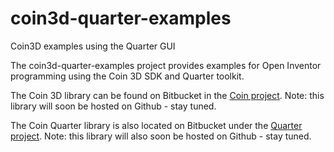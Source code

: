 # coin3d-quarter-examples
Coin3D examples using the Quarter GUI

The coin3d-quarter-examples project provides examples for Open Inventor programming using the Coin 3D SDK and Quarter toolkit.

The Coin 3D library can be found on Bitbucket in the [Coin project](https://bitbucket.org/Coin3D/coin/wiki/Home). Note: this library will soon be hosted on Github - stay tuned.

The Coin Quarter library is also located on Bitbucket under the [Quarter project](https://bitbucket.org/Coin3D/quarter/src/default/). Note: this library will also soon be hosted on Github - stay tuned.
